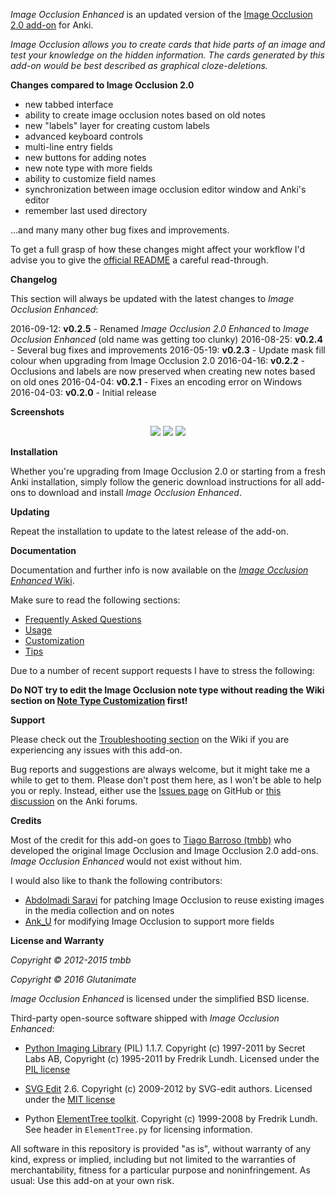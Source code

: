 *Image Occlusion Enhanced* is an updated version of the [Image Occlusion 2.0 add-on](https://github.com/tmbb/image-occlusion-2) for Anki.

*Image Occlusion allows you to create cards that hide parts of an image and test your knowledge on the hidden information. The cards generated by this add-on would be best described as graphical cloze-deletions.*

**Changes compared to Image Occlusion 2.0**

- new tabbed interface
- ability to create image occlusion notes based on old notes
- new "labels" layer for creating custom labels
- advanced keyboard controls
- multi-line entry fields
- new buttons for adding notes
- new note type with more fields
- ability to customize field names
- synchronization between image occlusion editor window and Anki's editor
- remember last used directory

...and many many other bug fixes and improvements. 

To get a full grasp of how these changes might affect your workflow I'd advise you to give the [official README](https://github.com/Glutanimate/image-occlusion-enhanced#changes-compared-to-the-original-add-on) a careful read-through.

**Changelog**

This section will always be updated with the latest changes to *Image Occlusion Enhanced*:

2016-09-12: **v0.2.5** - Renamed *Image Occlusion 2.0 Enhanced* to *Image Occlusion Enhanced* (old name was getting too clunky)
2016-08-25: **v0.2.4** - Several bug fixes and improvements
2016-05-19: **v0.2.3** - Update mask fill colour when upgrading from Image Occlusion 2.0
2016-04-16: **v0.2.2** - Occlusions and labels are now preserved when creating new notes based on old ones
2016-04-04: **v0.2.1** - Fixes an encoding error on Windows
2016-04-03: **v0.2.0** - Initial release

**Screenshots**

<p align="center">
    <img src="https://github.com/Glutanimate/image-occlusion-enhanced/blob/master/screenshots/screenshot-io-editor-1.png?raw=true">
    <img src="https://github.com/Glutanimate/image-occlusion-enhanced/blob/master/screenshots/screenshot-io-editor-2.png?raw=true">
    <img src="https://github.com/Glutanimate/image-occlusion-enhanced/blob/master/screenshots/screenshot-io-reviewer.png?raw=true">
</p>

**Installation**

Whether you're upgrading from Image Occlusion 2.0 or starting from a fresh Anki installation, simply follow the generic download instructions for all add-ons to download and install *Image Occlusion Enhanced*.

**Updating**

Repeat the installation to update to the latest release of the add-on.

**Documentation**

Documentation and further info is now available on the [*Image Occlusion Enhanced* Wiki](https://github.com/Glutanimate/image-occlusion-enhanced/wiki).

Make sure to read the following sections:

- [Frequently Asked Questions](https://github.com/Glutanimate/image-occlusion-enhanced/wiki/FAQ)
- [Usage](https://github.com/Glutanimate/image-occlusion-enhanced/wiki/Usage)
- [Customization](https://github.com/Glutanimate/image-occlusion-enhanced/wiki/Customization)
- [Tips](https://github.com/Glutanimate/image-occlusion-enhanced/wiki/Tips)

Due to a number of recent support requests I have to stress the following: 

**Do NOT try to edit the Image Occlusion note type without reading the Wiki section on [Note Type Customization](https://github.com/Glutanimate/image-occlusion-enhanced/wiki/Customization#note-type-and-card-template) first!**

**Support**

Please check out the [Troubleshooting section](https://github.com/Glutanimate/image-occlusion-enhanced/wiki/Troubleshooting) on the Wiki if you are experiencing any issues with this add-on.

Bug reports and suggestions are always welcome, but it might take me a while to get to them. Please don't post them here, as I won't be able to help you or reply. Instead, either use the [Issues page](https://github.com/Glutanimate/image-occlusion-enhanced/issues) on GitHub or [this discussion](https://anki.tenderapp.com/discussions/add-ons/7049-revamped-version-of-image-occlusion-2-for-anki-beta-testers-wanted) on the Anki forums.

**Credits**

Most of the credit for this add-on goes to [Tiago Barroso (tmbb)](https://github.com/tmbb) who developed the original Image Occlusion and Image Occlusion 2.0 add-ons. *Image Occlusion Enhanced* would not exist without him.

I would also like to thank the following contributors:

- [Abdolmadi Saravi](https://bitbucket.org/amsaravi/) for patching Image Occlusion to reuse existing images in the media collection and on notes
- [Ank_U](https://bitbucket.org/Ank_U/) for modifying Image Occlusion to support more fields

**License and Warranty**

*Copyright © 2012-2015 tmbb*

*Copyright © 2016 Glutanimate*

*Image Occlusion Enhanced* is licensed under the simplified BSD license.

Third-party open-source software shipped with *Image Occlusion Enhanced*:

- [Python Imaging Library](http://www.pythonware.com/products/pil/) (PIL) 1.1.7. Copyright (c) 1997-2011 by Secret Labs AB, Copyright (c) 1995-2011 by Fredrik Lundh. Licensed under the [PIL license](http://www.pythonware.com/products/pil/license.htm)
 
- [SVG Edit](https://github.com/SVG-Edit/svgedit) 2.6. Copyright (c) 2009-2012 by SVG-edit authors. Licensed under the [MIT license](https://github.com/SVG-Edit/svgedit/blob/master/LICENSE)

- Python [ElementTree toolkit](http://effbot.org/zone/element-index.htm). Copyright (c) 1999-2008 by Fredrik Lundh. See header in `ElementTree.py` for licensing information.

All software in this repository is provided  "as is", without warranty of any kind, express or implied, including but not limited to the warranties of merchantability, fitness for a particular purpose and noninfringement. As usual: Use this add-on at your own risk.
